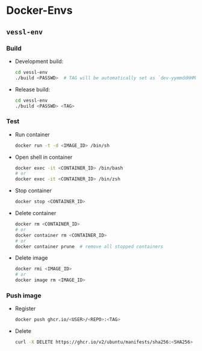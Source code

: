 # Docker-Envs

## `vessl-env`

### Build

- Development build:
  ```bash
  cd vessl-env
  ./build <PASSWD>  # TAG will be automatically set as `dev-yymmddHHMM`
  ```

- Release build:
  ```bash
  cd vessl-env
  ./build <PASSWD> <TAG>
  ```

### Test

- Run container
  ```bash
  docker run -t -d <IMAGE_ID> /bin/sh
  ```

- Open shell in container
  ```bash
  docker exec -it <CONTAINER_ID> /bin/bash
  # or
  docker exec -it <CONTAINER_ID> /bin/zsh
  ```

- Stop container
  ```bash
  docker stop <CONTAINER_ID>
  ```

- Delete container
  ```bash
  docker rm <CONTAINER_ID>
  # or
  docker container rm <CONTAINER_ID>
  # or
  docker container prune  # remove all stopped containers
  ```

- Delete image
  ```bash
  docker rmi <IMAGE_ID>
  # or
  docker image rm <IMAGE_ID>
  ```

### Push image

- Register
  ```bash
  docker push ghcr.io/<USER>/<REPO>:<TAG>
  ```

- Delete
  ```bash
  curl -X DELETE https://ghcr.io/v2/ubuntu/manifests/sha256:<SHA256>
  ```

